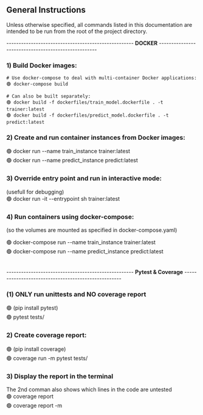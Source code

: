 
## General Instructions
Unless otherwise specified, all commands listed in this documentation are intended to be run from the root of the project directory.
<br>
 
 ---------------------------------------------------- **DOCKER** ----------------------------------------------------

### 1) Build Docker images:

	# Use docker-compose to deal with multi-container Docker applications:
	🟢 docker-compose build

	# Can also be built separately: 
	🟢 docker build -f dockerfiles/train_model.dockerfile . -t trainer:latest
	🟢 docker build -f dockerfiles/predict_model.dockerfile . -t predict:latest

### 2) Create and run container instances from Docker images:
🟢 docker run --name train_instance trainer:latest  
🟢 docker run --name predict_instance predict:latest
<br>

### 3) Override entry point and run in interactive mode:
(usefull for debugging)  
🟢 docker run -it --entrypoint sh trainer:latest
<br>

### 4) Run containers using docker-compose:
(so the volumes are mounted as specified in docker-compose.yaml)

🟢 docker-compose run --name train_instance trainer:latest  
🟢 docker-compose run --name predict_instance predict:latest  
<br>

 ---------------------------------------------------- **Pytest & Coverage** ----------------------------------------------------

### (1) ONLY run unittests and NO coverage report
🟢 (pip install pytest)  
🟢 pytest tests/
<br>

### 2) Create coverage report:
🟢 (pip install coverage)  
🟢 coverage run -m pytest tests/
<br>

### 3) Display the report in the terminal
The 2nd comman also shows which lines in the code are untested  
🟢 coverage report  
🟢 coverage report -m
<br>

